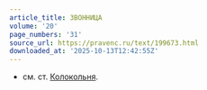 ```yaml
---
article_title: ЗВОННИЦА
volume: '20'
page_numbers: '31'
source_url: https://pravenc.ru/text/199673.html
downloaded_at: '2025-10-13T12:42:55Z'
---
```


- см. ст. [Колокольня](https://pravenc.ru/text/Колокольня.html).

